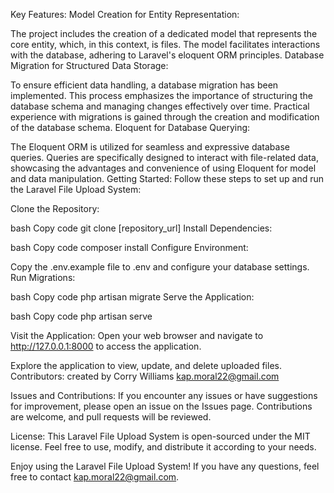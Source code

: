 Key Features:
Model Creation for Entity Representation:

The project includes the creation of a dedicated model that represents the core entity, which, in this context, is files. The model facilitates interactions with the database, adhering to Laravel's eloquent ORM principles.
Database Migration for Structured Data Storage:

To ensure efficient data handling, a database migration has been implemented. This process emphasizes the importance of structuring the database schema and managing changes effectively over time. Practical experience with migrations is gained through the creation and modification of the database schema.
Eloquent for Database Querying:

The Eloquent ORM is utilized for seamless and expressive database queries. Queries are specifically designed to interact with file-related data, showcasing the advantages and convenience of using Eloquent for model and data manipulation.
Getting Started:
Follow these steps to set up and run the Laravel File Upload System:

Clone the Repository:

bash
Copy code
git clone [repository_url]
Install Dependencies:

bash
Copy code
composer install
Configure Environment:

Copy the .env.example file to .env and configure your database settings.
Run Migrations:

bash
Copy code
php artisan migrate
Serve the Application:

bash
Copy code
php artisan serve

Visit the Application:
Open your web browser and navigate to http://127.0.0.1:8000 to access the application.

Explore the application to view, update, and delete uploaded files.
Contributors:
created by Corry Williams
kap.moral22@gmail.com


Issues and Contributions:
If you encounter any issues or have suggestions for improvement, please open an issue on the Issues page. Contributions are welcome, and pull requests will be reviewed.

License:
This Laravel File Upload System is open-sourced under the MIT license. Feel free to use, modify, and distribute it according to your needs.

Enjoy using the Laravel File Upload System! If you have any questions, feel free to contact kap.moral22@gmail.com.
